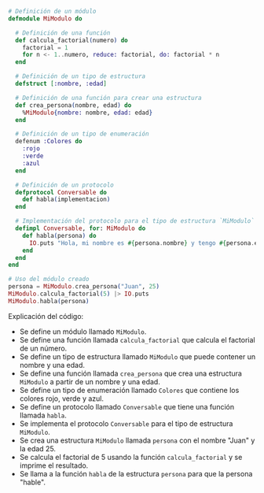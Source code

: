 ```elixir
# Definición de un módulo
defmodule MiModulo do

  # Definición de una función
  def calcula_factorial(numero) do
    factorial = 1
    for n <- 1..numero, reduce: factorial, do: factorial * n
  end

  # Definición de un tipo de estructura
  defstruct [:nombre, :edad]

  # Definición de una función para crear una estructura
  def crea_persona(nombre, edad) do
    %MiModulo{nombre: nombre, edad: edad}
  end

  # Definición de un tipo de enumeración
  defenum :Colores do
    :rojo
    :verde
    :azul
  end

  # Definición de un protocolo
  defprotocol Conversable do
    def habla(implementacion)
  end

  # Implementación del protocolo para el tipo de estructura `MiModulo`
  defimpl Conversable, for: MiModulo do
    def habla(persona) do
      IO.puts "Hola, mi nombre es #{persona.nombre} y tengo #{persona.edad} años."
    end
  end
end

# Uso del módulo creado
persona = MiModulo.crea_persona("Juan", 25)
MiModulo.calcula_factorial(5) |> IO.puts
MiModulo.habla(persona)
```

Explicación del código:

* Se define un módulo llamado `MiModulo`.
* Se define una función llamada `calcula_factorial` que calcula el factorial de un número.
* Se define un tipo de estructura llamado `MiModulo` que puede contener un nombre y una edad.
* Se define una función llamada `crea_persona` que crea una estructura `MiModulo` a partir de un nombre y una edad.
* Se define un tipo de enumeración llamado `Colores` que contiene los colores rojo, verde y azul.
* Se define un protocolo llamado `Conversable` que tiene una función llamada `habla`.
* Se implementa el protocolo `Conversable` para el tipo de estructura `MiModulo`.
* Se crea una estructura `MiModulo` llamada `persona` con el nombre "Juan" y la edad 25.
* Se calcula el factorial de 5 usando la función `calcula_factorial` y se imprime el resultado.
* Se llama a la función `habla` de la estructura `persona` para que la persona "hable".